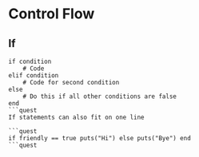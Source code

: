 # Control Flow

## If
```quest
if condition
    # Code
elif condition
    # Code for second condition
else
    # Do this if all other conditions are false
end
```quest
If statements can also fit on one line

```quest
if friendly == true puts("Hi") else puts("Bye") end
```quest
